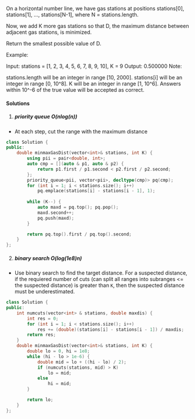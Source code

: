 On a horizontal number line, we have gas stations at positions stations[0], stations[1], ..., stations[N-1], where N = stations.length.

Now, we add K more gas stations so that D, the maximum distance between adjacent gas stations, is minimized.

Return the smallest possible value of D.

Example:

Input: stations = [1, 2, 3, 4, 5, 6, 7, 8, 9, 10], K = 9
Output: 0.500000
Note:

stations.length will be an integer in range [10, 2000].
stations[i] will be an integer in range [0, 10^8].
K will be an integer in range [1, 10^6].
Answers within 10^-6 of the true value will be accepted as correct.

#### Solutions

1. ##### priority queue O(nlog(n))

- At each step, cut the range with the maximum distance

```c++
class Solution {
public:
    double minmaxGasDist(vector<int>& stations, int K) {
        using pii = pair<double, int>;
        auto cmp = [](auto & p1, auto & p2) {
            return p1.first / p1.second < p2.first / p2.second;
        };
        priority_queue<pii, vector<pii>, decltype(cmp)> pq(cmp); 
        for (int i = 1; i < stations.size(); i++)
            pq.emplace(stations[i] - stations[i - 1], 1);
        
        while (K--) {
            auto maxd = pq.top(); pq.pop();
            maxd.second++;
            pq.push(maxd);
        }

        return pq.top().first / pq.top().second;
    }
};
```

2. ##### binary search O(log(1e8)n)

- Use binary search to find the target distance. For a suspected distance, if the requiered number of cuts (can split all ranges into subranges <= the suspected distance) is greater than `K`, then the suspected distance must be underestimated.

```c++
class Solution {
public:
    int numcuts(vector<int> & stations, double maxdis) {
        int res = 0;
        for (int i = 1; i < stations.size(); i++)
            res += (double)(stations[i] - stations[i - 1]) / maxdis;
        return res;
    }
    double minmaxGasDist(vector<int>& stations, int K) {
        double lo = 0, hi = 1e8;
        while (hi - lo > 1e-6) {
            double mid = lo + ((hi - lo) / 2);
            if (numcuts(stations, mid) > K)
                lo = mid;
            else
                hi = mid;
        }

        return lo;
    }
};
```